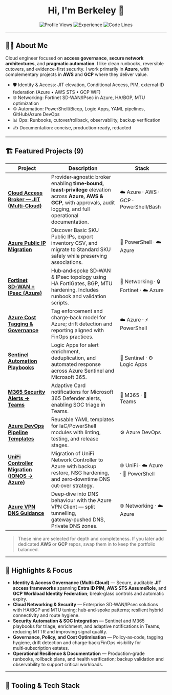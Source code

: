 <!-- Profile README for github.com/berkeleyo -->
<div align="center">

# Hi, I'm Berkeley 👋

<!-- Badges Row -->
<!-- Keeps your existing tech stack badges intact. This only adds experience + lines and keeps the profile views badge. -->

![Profile Views](https://komarev.com/ghpvc/?username=berkeleyo&color=blue&style=for-the-badge)
![Experience](https://img.shields.io/badge/Experience-6%2B%20years-1f6feb?style=for-the-badge&logo=github)
![Code Lines](https://img.shields.io/badge/Lines%20of%20Code-250k%2B-blue?style=for-the-badge)

<!-- Optional (uncomment if you use WakaTime): 
[![wakatime](https://wakatime.com/badge/user/YOUR-WAKATIME-ID.svg)](https://wakatime.com/@YOUR-WAKATIME-ID)
-->

</div>

---

## 🧑‍💻 About Me

Cloud engineer focused on **access governance**, **secure network architectures**, and **pragmatic automation**. I like clean runbooks, reversible cutovers, and evidence-first security. I work primarily in **Azure**, with complementary projects in **AWS** and **GCP** where they deliver value.

- 🛡️ Identity & Access: JIT elevation, Conditional Access, PIM, external‑ID federation (Azure • AWS STS • GCP WIF)
- 🌐 Networking: Fortinet SD‑WAN/IPsec in Azure, HA/BGP, MTU optimization
- ⚙️ Automation: PowerShell/Bicep, Logic Apps, YAML pipelines, GitHub/Azure DevOps
- 📊 Ops: Runbooks, cutover/rollback, observability, backup verification
- ✍️ Documentation: concise, production‑ready, redacted

---

## 🏗️ Featured Projects (9)

| Project | Description | Stack |
|---|---|---|
| [**Cloud Access Broker — JIT (Multi‑Cloud)**](https://github.com/berkeleyo/cloud-access-broker-jit-multicloud) | Provider‑agnostic broker enabling **time‑bound, least‑privilege** elevation across **Azure, AWS & GCP**, with approvals, audit logging, and full operational documentation. | ☁️ Azure · AWS · GCP · PowerShell/Bash |
| [**Azure Public IP Migration**](https://github.com/berkeleyo/azure-public-ip-migration) | Discover Basic SKU Public IPs, export inventory CSV, and migrate to Standard SKU safely while preserving associations. | 🧰 PowerShell · ☁️ Azure |
| [**Fortinet SD‑WAN + IPsec (Azure)**](https://github.com/berkeleyo/fortinet-azure-sdwan-ipsec) | Hub‑and‑spoke SD‑WAN & IPsec topology using HA FortiGates, BGP, MTU hardening. Includes runbook and validation scripts. | 🧱 Networking · 🔒 Fortinet · ☁️ Azure |
| [**Azure Cost Tagging & Governance**](https://github.com/berkeleyo/azure-cost-tagging) | Tag enforcement and charge‑back model for Azure; drift detection and reporting aligned with FinOps practices. | ☁️ Azure · ⚡ PowerShell |
| [**Sentinel Automation Playbooks**](https://github.com/berkeleyo/sentinel-automation-playbooks) | Logic Apps for alert enrichment, deduplication, and automated response across Azure Sentinel and Microsoft 365. | 🔐 Sentinel · ⚙️ Logic Apps |
| [**M365 Security Alerts → Teams**](https://github.com/berkeleyo/m365-security-alerts-to-teams) | Adaptive Card notifications for Microsoft 365 Defender alerts, enabling SOC triage in Teams. | 🔐 M365 · 💬 Teams |
| [**Azure DevOps Pipeline Templates**](https://github.com/berkeleyo/azure-devops-pipeline-templates) | Reusable YAML templates for IaC/PowerShell modules with linting, testing, and release stages. | ⚙️ Azure DevOps |
| [**UniFi Controller Migration (IONOS → Azure)**](https://github.com/berkeleyo/unifi-azure-migration-runbook) | Migration of UniFi Network Controller to Azure with backup restore, NSG hardening, and zero‑downtime DNS cut‑over strategy. | 🌐 UniFi · ☁️ Azure · 🧰 PowerShell |
| [**Azure VPN DNS Guidance**](https://github.com/berkeleyo/azure-vpn-dns-guidance) | Deep‑dive into DNS behaviour with the Azure VPN Client — split tunnelling, gateway‑pushed DNS, Private DNS zones. | 🌐 Networking · ☁️ Azure |

> These nine are selected for depth and completeness. If you later add dedicated **AWS** or **GCP** repos, swap them in to keep the portfolio balanced.

---

## 🧠 Highlights & Focus

- **Identity & Access Governance (Multi‑Cloud)** — Secure, auditable **JIT access frameworks** spanning **Entra ID PIM**, **AWS STS AssumeRole**, and **GCP Workload Identity Federation**; break‑glass controls and automatic expiry.  
- **Cloud Networking & Security** — Enterprise SD‑WAN/IPsec solutions with HA/BGP and MTU tuning; hub‑and‑spoke patterns; resilient hybrid connectivity and route hygiene.  
- **Security Automation & SOC Integration** — Sentinel and M365 playbooks for triage, enrichment, and adaptive notifications in Teams, reducing MTTR and improving signal quality.  
- **Governance, Policy, and Cost Optimisation** — Policy‑as‑code, tagging hygiene, drift detection and charge‑back/FinOps visibility for multi‑subscription estates.  
- **Operational Resilience & Documentation** — Production‑grade runbooks, rollback plans, and health verification; backup validation and observability to support critical workloads.

---

## 🧰 Tooling & Tech Stack

<!-- Your existing tech stack badges remain unchanged. Append below if you want more later. -->
